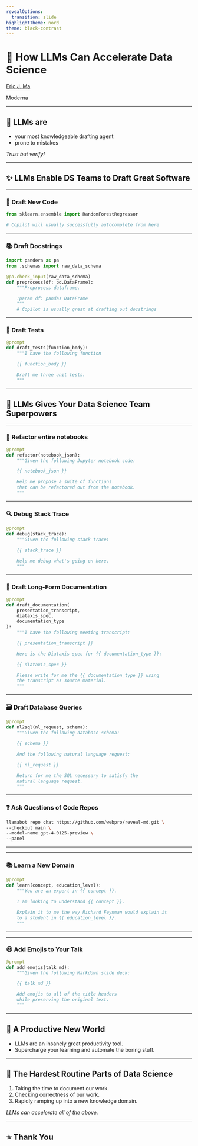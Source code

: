 ```yaml
---
revealOptions:
  transition: slide
highlightTheme: nord
theme: black-contrast
---
```


# 🌟 How LLMs Can Accelerate Data Science

[Eric J. Ma](https://ericmjl.github.io/)

Moderna

---

## 🧠 LLMs are

- your most knowledgeable drafting agent <!-- .element: class="fragment" -->
- prone to mistakes <!-- .element: class="fragment" -->

*Trust but verify!* <!-- .element: class="fragment" -->

---

## ✨ LLMs Enable DS Teams to Draft Great Software

----

### 📝 Draft New Code

```python
from sklearn.ensemble import RandomForestRegressor

# Copilot will usually successfully autocomplete from here
```

----

### 📚 Draft Docstrings

```python
import pandera as pa
from .schemas import raw_data_schema

@pa.check_input(raw_data_schema)
def preprocess(df: pd.DataFrame):
    """Preprocess dataframe.

    :param df: pandas DataFrame
    """
    # Copilot is usually great at drafting out docstrings
```

----

### 🧪 Draft Tests

```python
@prompt
def draft_tests(function_body):
    """I have the following function

    {{ function_body }}

    Draft me three unit tests.
    """
```

---

## 💪 LLMs Gives Your Data Science Team Superpowers

----

### 📓 Refactor entire notebooks

```python
@prompt
def refactor(notebook_json):
    """Given the following Jupyter notebook code:

    {{ notebook_json }}

    Help me propose a suite of functions
    that can be refactored out from the notebook.
    """
```

----

### 🔍 Debug Stack Trace

```python
@prompt
def debug(stack_trace):
    """Given the following stack trace:

    {{ stack_trace }}

    Help me debug what's going on here.
    """
```

----

### 📝 Draft Long-Form Documentation

```python
@prompt
def draft_documentation(
    presentation_transcript,
    diataxis_spec,
    documentation_type
):
    """I have the following meeting transcript:

    {{ presentation_transcript }}

    Here is the Diataxis spec for {{ documentation_type }}:

    {{ diataxis_spec }}

    Please write for me the {{ documentation_type }} using
    the transcript as source material.
    """
```

----

### 🗃️ Draft Database Queries

```python
@prompt
def nl2sql(nl_request, schema):
    """Given the following database schema:

    {{ schema }}

    And the following natural language request:

    {{ nl_request }}

    Return for me the SQL necessary to satisfy the
    natural language request.
    """
```

----

### ❓ Ask Questions of Code Repos

```bash
llamabot repo chat https://github.com/webpro/reveal-md.git \
--checkout main \
--model-name gpt-4-0125-preview \
--panel
```

----

<!-- .slide: data-background-image="images/llamabot-repo-chat-panel.webp" data-background-size="contain"-->

----

### 📚 Learn a New Domain

```python
@prompt
def learn(concept, education_level):
    """You are an expert in {{ concept }}.

    I am looking to understand {{ concept }}.

    Explain it to me the way Richard Feynman would explain it
    to a student in {{ education_level }}.
    """
```

----

<!-- .slide: data-background-image="images/learn-new-topics.webp" data-background-size="contain" -->

----

### 😃 Add Emojis to Your Talk

```python
@prompt
def add_emojis(talk_md):
    """Given the following Markdown slide deck:

    {{ talk_md }}

    Add emojis to all of the title headers
    while preserving the original text.
    """
```

---

## 🚀 A Productive New World

- LLMs are an insanely great productivity tool. <!-- .element: class="fragment" -->
- Supercharge your learning and automate the boring stuff. <!-- .element: class="fragment" -->

----

## 🧩 The Hardest Routine Parts of Data Science

1. Taking the time to document our work. <!-- .element: class="fragment" -->
2. Checking correctness of our work. <!-- .element: class="fragment" -->
3. Rapidly ramping up into a new knowledge domain. <!-- .element: class="fragment" -->

*LLMs can accelerate all of the above.* <!-- .element: class="fragment" -->

---

## ⭐️ Thank You
